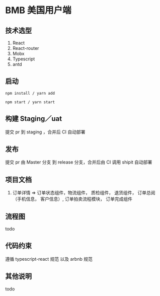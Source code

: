 # BMB 美国用户端

## 技术选型
1. React
2. React-router
3. Mobx
4. Typescript
5. antd

## 启动

```shell
npm install / yarn add
```

```shell
npm start / yarn start
```

## 构建 Staging／uat
提交 pr 到 staging ，合并后 CI 自动部署

## 发布
提交 pr 由 Master 分支 到 release 分支，合并后由 CI 调用 shipit 自动部署

## 项目文档

1. 订单详情 => 订单状态组件，物流组件， 质检组件， 退货组件， 订单总阅（手机信息， 客户信息）, 订单拍卖流程模块， 订单完成组件
  

## 流程图

todo

## 代码约束

遵循 typescript-react 规范 以及 arbnb 规范

## 其他说明
 
todo
